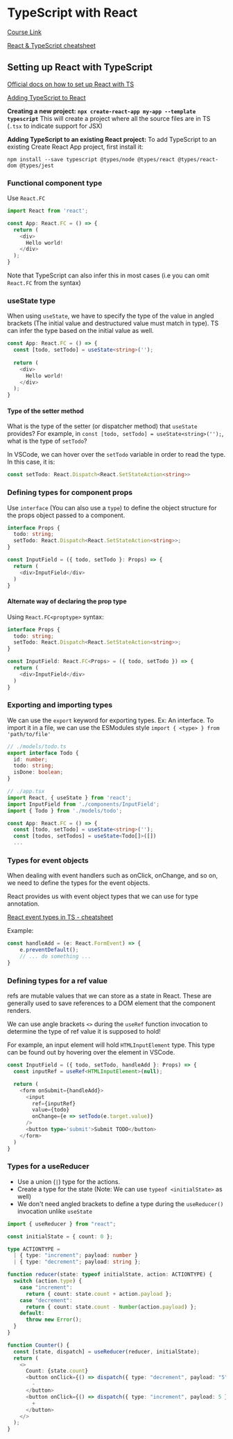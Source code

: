 # TypeScript with React

[Course Link](https://www.youtube.com/watch?v=FJDVKeh7RJI&ab_channel=freeCodeCamp.org)

[React & TypeScript cheatsheet](https://react-typescript-cheatsheet.netlify.app/)

## Setting up React with TypeScript

[Official docs on how to set up React with TS](https://www.typescriptlang.org/docs/handbook/react.html)

[Adding TypeScript to React](https://create-react-app.dev/docs/adding-typescript/)

**Creating a new project:** 
**`npx create-react-app my-app --template typescript`**
This will create a project where all the source files are in TS (`.tsx` to indicate support for JSX)

**Adding TypeScript to an existing React project:**
To add TypeScript to an existing Create React App project, first install it:
```
npm install --save typescript @types/node @types/react @types/react-dom @types/jest
```

### Functional component type

Use `React.FC`

```ts
import React from 'react';

const App: React.FC = () => {
  return (
    <div>
      Hello world!
    </div>
  );
}
```

Note that TypeScript can also infer this in most cases (i.e you can omit `React.FC` from the syntax)


### useState type

When using `useState`, we have to specify the type of the value in angled brackets (The initial value and destructured value must match in type). TS can infer the type based on the initial value as well.

```ts
const App: React.FC = () => {
  const [todo, setTodo] = useState<string>('');
  
  return (
    <div>
      Hello world!
    </div>
  );
}
```

#### Type of the setter method

What is the type of the setter (or dispatcher method) that `useState` provides? For example, in `const [todo, setTodo] = useState<string>('');`, what is the type of `setTodo`?

In VSCode, we can hover over the `setTodo` variable in order to read the type. In this case, it is:
```ts
const setTodo: React.Dispatch<React.SetStateAction<string>>
```

### Defining types for component props

Use `interface` (You can also use a `type`) to define the object structure for the props object passed to a component.

```ts
interface Props {
  todo: string;
  setTodo: React.Dispatch<React.SetStateAction<string>>;
}

const InputField = ({ todo, setTodo }: Props) => {
  return (
    <div>InputField</div>
  )
}
```

#### Alternate way of declaring the prop type

Using `React.FC<proptype>` syntax:
```ts
interface Props {
  todo: string;
  setTodo: React.Dispatch<React.SetStateAction<string>>;
}

const InputField: React.FC<Props> = ({ todo, setTodo }) => {
  return (
    <div>InputField</div>
  )
}
```

### Exporting and importing types

We can use the `export` keyword for exporting types. Ex: An interface.
To import it in a file, we can use the ESModules style `import { <type> } from 'path/to/file'`

```ts
// ./models/todo.ts
export interface Todo {
  id: number;
  todo: string;
  isDone: boolean;
}
```
```ts
// ./app.tsx
import React, { useState } from 'react';
import InputField from './components/InputField';
import { Todo } from './models/todo';

const App: React.FC = () => {
  const [todo, setTodo] = useState<string>('');
  const [todos, setTodos] = useState<Todo[]>([])
  ...
```

### Types for event objects

When dealing with event handlers such as onClick, onChange, and so on, we need to define the types for the event objects.

React provides us with event object types that we can use for type annotation.

[React event types in TS - cheatsheet](https://react-typescript-cheatsheet.netlify.app/docs/basic/getting-started/forms_and_events/)

Example:
```ts
const handleAdd = (e: React.FormEvent) => {
    e.preventDefault();
    // ... do something ... 
}
```

### Defining types for a ref value

refs are mutable values that we can store as a state in React. These are generally used to save references to a DOM element that the component renders.

We can use angle brackets `<>` during the `useRef` function invocation to determine the type of ref value it is supposed to hold!

For example, an input element will hold `HTMLInputElement` type. This type can be found out by hovering over the element in VSCode.

```ts
const InputField = ({ todo, setTodo, handleAdd }: Props) => {
  const inputRef = useRef<HTMLInputElement>(null);

  return (
    <form onSubmit={handleAdd}>
      <input 
        ref={inputRef}
        value={todo}
        onChange={e => setTodo(e.target.value)}
      />
      <button type='submit'>Submit TODO</button>
    </form>
  )
}
```

### Types for a useReducer

* Use a union (`|`) type for the actions.
* Create a type for the state (Note: We can use `typeof <initialState>` as well)
* We don't need angled brackets to define a type during the `useReducer()` invocation unlike `useState`

```ts
import { useReducer } from "react";

const initialState = { count: 0 };

type ACTIONTYPE =
  | { type: "increment"; payload: number }
  | { type: "decrement"; payload: string };

function reducer(state: typeof initialState, action: ACTIONTYPE) {
  switch (action.type) {
    case "increment":
      return { count: state.count + action.payload };
    case "decrement":
      return { count: state.count - Number(action.payload) };
    default:
      throw new Error();
  }
}

function Counter() {
  const [state, dispatch] = useReducer(reducer, initialState);
  return (
    <>
      Count: {state.count}
      <button onClick={() => dispatch({ type: "decrement", payload: "5" })}>
        -
      </button>
      <button onClick={() => dispatch({ type: "increment", payload: 5 })}>
        +
      </button>
    </>
  );
}
```
